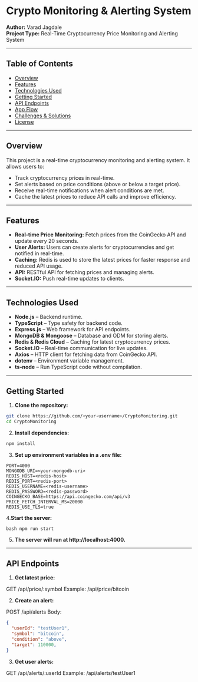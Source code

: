 # Crypto Monitoring & Alerting System

**Author:** Varad Jagdale  
**Project Type:** Real-Time Cryptocurrency Price Monitoring and Alerting System

---

## Table of Contents

- [Overview](#overview)  
- [Features](#features)  
- [Technologies Used](#technologies-used)  
- [Getting Started](#getting-started)  
- [API Endpoints](#api-endpoints)  
- [App Flow](#app-flow)  
- [Challenges & Solutions](#challenges--solutions)  
- [License](#license)  

---

## Overview

This project is a real-time cryptocurrency monitoring and alerting system. It allows users to:

- Track cryptocurrency prices in real-time.
- Set alerts based on price conditions (above or below a target price).
- Receive real-time notifications when alert conditions are met.
- Cache the latest prices to reduce API calls and improve efficiency.

---

## Features

- **Real-time Price Monitoring:** Fetch prices from the CoinGecko API and update every 20 seconds.  
- **User Alerts:** Users can create alerts for cryptocurrencies and get notified in real-time.  
- **Caching:** Redis is used to store the latest prices for faster response and reduced API usage.  
- **API:** RESTful API for fetching prices and managing alerts.  
- **Socket.IO:** Push real-time updates to clients.

---

## Technologies Used

- **Node.js** – Backend runtime.  
- **TypeScript** – Type safety for backend code.  
- **Express.js** – Web framework for API endpoints.  
- **MongoDB & Mongoose** – Database and ODM for storing alerts.  
- **Redis & Redis Cloud** – Caching for latest cryptocurrency prices.  
- **Socket.IO** – Real-time communication for live updates.  
- **Axios** – HTTP client for fetching data from CoinGecko API.  
- **dotenv** – Environment variable management.  
- **ts-node** – Run TypeScript code without compilation.  

---

## Getting Started

1. **Clone the repository:**

```bash
git clone https://github.com/<your-username>/CryptoMonitoring.git
cd CryptoMonitoring 
```

2. **Install dependencies:**
   
```bash
npm install
```

3. **Set up environment variables in a .env file:**

```env
PORT=4000
MONGODB_URI=<your-mongodb-uri>
REDIS_HOST=<redis-host>
REDIS_PORT=<redis-port>
REDIS_USERNAME=<redis-username>
REDIS_PASSWORD=<redis-password>
COINGECKO_BASE=https://api.coingecko.com/api/v3
PRICE_FETCH_INTERVAL_MS=20000
REDIS_USE_TLS=true
```

4.**Start the server:**

``bash
npm run start
``

5. **The server will run at http://localhost:4000.**

---

## API Endpoints

1. **Get latest price:**

GET /api/price/:symbol
Example: /api/price/bitcoin

2. **Create an alert:**
   
POST /api/alerts
Body:
```json
{
  "userId": "testUser1",
  "symbol": "bitcoin",
  "condition": "above",
  "target": 110000,
}
```

3. **Get user alerts:**
   
GET /api/alerts/:userId
Example: /api/alerts/testUser1




